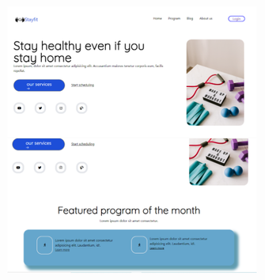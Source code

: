 ![](https://github.com/shivam30072/simple-landing-page-WP-3/blob/main/landing%20page/img/desktop%20page.png)
![](https://github.com/shivam30072/simple-landing-page-WP-3/blob/main/landing%20page/img/desktop%20page2.png)
